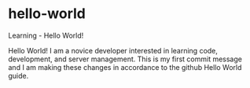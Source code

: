hello-world
===========

Learning - Hello World!

Hello World! I am a novice developer interested in learning code, development, and server management.
This is my first commit message and I am making these changes in accordance to the github Hello World guide.
